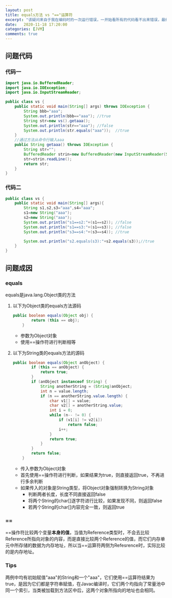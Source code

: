 ```yaml
---
layout: post
title: equals方法 vs "=="运算符
excerpt: "该疑问来自于我在编码时的一次运行错误，一开始看所有的代码看不出来错误，最终发现是因它而起"
date:   2020-11-18 17:20:00
categories: [JVM]
comments: true
---
```


## 问题代码

### 代码一

```java
import java.io.BufferedReader;
import java.io.IOException;
import java.io.InputStreamReader;

public class vs {
    public static void main(String[] args) throws IOException {
        String bbb="aaa";
        System.out.println(bbb=="aaa");	//true
        String str=new vs().getaaa();	
        System.out.println(str=="aaa");	//false
        System.out.println(str.equals("aaa"));	//true
    }
    //通过方法从命令行输入aaa
    public String getaaa() throws IOException {
        String str="";
        BufferedReader strin=new BufferedReader(new InputStreamReader(System.in));
        str=strin.readLine();
        return str;
    }
}
```

### 代码二

```java
public class vs {
    public static void main(String[] args){
        String s1,s2,s3="aaa",s4="aaa";
        s1=new String("aaa");
        s2=new String("aaa");
        System.out.println("s1==s2:"+(s1==s2));	//false
        System.out.println("s1==s3:"+(s1==s3));	//false
        System.out.println("s3==s4:"+(s3==s4));	//true

        System.out.println("s2.equals(s3):"+s2.equals(s3));//true
    }
}
```

## 问题成因

### equals

equals是java.lang.Object类的方法

1. 以下为Object类的equals方法源码

   ```java
   public boolean equals(Object obj) {
           return (this == obj);
       }
   ```

   * 参数为Object对象
   * 使用==操作符进行判断相等

2. 以下为String类的equals方法的源码

   ```java
   public boolean equals(Object anObject) {
           if (this == anObject) {
               return true;
           }
           if (anObject instanceof String) {
               String anotherString = (String)anObject;
               int n = value.length;
               if (n == anotherString.value.length) {
                   char v1[] = value;
                   char v2[] = anotherString.value;
                   int i = 0;
                   while (n-- != 0) {
                       if (v1[i] != v2[i])
                           return false;
                       i++;
                   }
                   return true;
               }
           }
           return false;
       }
   ```

   * 传入参数为Object对象
   * 首先使用==操作符进行判断，如果结果为true，则直接返回true，不再进行多余判断
   * 如果传入的对象是String类型，将Object对象强制转换为String对象
     * 判断两者长度，长度不同直接返回false
     * 将两个String的char\[\]逐字符进行比较，如果发现不同，则返回false
     * 若两个String的char\[\]内容完全一致，则返回true

### ==

==操作符比较两个变量**本身的值**，当值为Reference类型时，不会去比较Reference所指向对象的内容，而是直接比较两个Reference的值，而它们内存单元中所存储的数据为内存地址，所以当==运算符两侧为Refesrence时，实际比较的是内存地址。

### Tips

两例中均有初始赋值"aaa"的String和一个"aaa"，它们使用==运算符结果为true，是因为它们都是字符串赋值，在Javac编译时，它们两个均指向了常量池中同一个索引，当类被加载到方法区中后，这两个对象所指向的地址也会相同。
